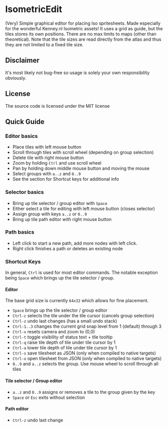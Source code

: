 # IsometricEdit
(Very) Simple graphical editor for placing Iso spritesheets. Made especially for the wonderful Kenney.nl Isometric assets!
It uses a grid as guide, but the tiles stores its own positions. There are no max limits to maps (other than theoretical). Note that the tile sizes are read directly from the atlas and thus they are not limited to a fixed tile size.

## Disclaimer
It's most likely not bug-free so usage is solely your own responsibility obviously.

## License
The source code is licensed under the MIT license

## Quick Guide

### Editor basics
- Place tiles with left mouse button
- Scroll through tiles with scroll wheel (depending on group selection)
- Delete tile with right mouse button
- Zoom by holding `Ctrl` and use scroll wheel
- Pan by holding down middle mouse button and moving the mouse
- Select groups with `a..z` and `0..9`
- See the section for Shortcut keys for additional info

### Selector basics
- Bring up tile selector / group editor with `Space`
- Either select a tile for editing with left mouse button (closes selector)
- Assign group with keys `a..z` or `0..9`
- Bring up tile path editor with right mouse button

### Path basics
- Left click to start a new path, add more nodes with left click.
- Right click finishes a path or deletes an existing node

### Shortcut Keys

In general, `Ctrl` is used for most editor commands. The notable exception being `Space` which brings up the tile selector / group.

#### Editor

The base grid size is currently `64x32` which allows for fine placement.

- `Space` brings up the tile selector / group editor
- `Ctrl-c` selects the tile under the tile cursor (cancels group selection)
- `Ctrl-z` undo last changes (has a small undo stack)
- `Ctrl-1..3` changes the current grid snap level from 1 (default) through 3
- `Ctrl-x` resets camera and zoom to (0,0)
- `Ctrl-t` toggle visibility of status text + tile tooltip
- `Ctrl-q` raise tile depth of tile under tile cursor by 1
- `Ctrl-a` lower tile depth of tile under tile cursor by 1
- `Ctrl-s` save tilesheet as JSON (only when compiled to native targets)
- `Ctrl-o` open tilesheet from JSON (only when compiled to native targets)
- `0..9` and `a..z` selects the group. Use mouse wheel to scroll through all tiles

#### Tile selector / Group editor

- `a..z` and `0..9` assigns or removes a tile to the group given by the key
- `Space` or `Esc` exits without selection

#### Path editor

- `Ctrl-z` undo last change